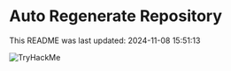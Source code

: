 # Auto Regenerate Repository

This README was last updated: 2024-11-08 15:51:13

 ![TryHackMe](https://tryhackme.com/badge/533634)